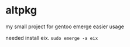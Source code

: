 # altpkg
 my small project for gentoo emerge easier usage

 needed install eix.
 `sudo emerge -a eix`
